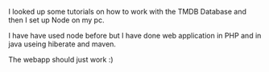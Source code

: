 I looked up some tutorials on how to work with the TMDB Database and then I set up Node on my pc. 

I have have used node before but I have done web application in PHP and in java useing hiberate and maven. 

The webapp should just work :)
